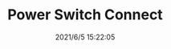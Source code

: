 ﻿---
layout: post 
title: Power Switch Connect
tags: SW
categories: housing-terminal
overview: 
part_number: 0560-1
thumb_img: 
small_img: static/202106/560-20210605.JPG
date: 2021/6/5 15:22:05
---



